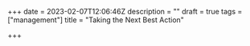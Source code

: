 +++
date = 2023-02-07T12:06:46Z
description = ""
draft = true
tags = ["management"]
title = "Taking the Next Best Action"

+++
